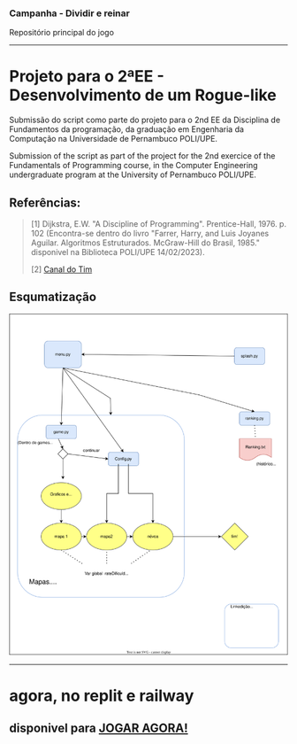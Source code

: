 ### Campanha - Dividir e reinar
Repositório principal do jogo

---
# Projeto para o 2ªEE - Desenvolvimento de um Rogue-like
Submissão do script como parte do projeto para o 2nd EE da Disciplina de Fundamentos da programação, da graduação em Engenharia da Computação na Universidade de Pernambuco POLI/UPE.

Submission of the script as part of the project for the 2nd exercice of the Fundamentals of Programming course, in the Computer Engineering undergraduate program at the University of Pernambuco POLI/UPE.

## Referências:
>[1] Dijkstra, E.W. "A Discipline of Programming". Prentice-Hall, 1976. p. 102 (Encontra-se dentro do livro "Farrer, Harry, and Luis Joyanes Aguilar. Algoritmos Estruturados. McGraw-Hill do Brasil, 1985." disponivel na Biblioteca POLI/UPE 14/02/2023).
>
>[2] <a href="https://www.youtube.com/watch?v=Db4oc8qc9RU&list=PLzMcBGfZo4-n2TONAOImWL4sgZsmyMBc8" target="_blank">Canal do Tim</a>
## Esqumatização
<img src="https://github.com/JJ-s-Rouguelike/Campanha/blob/main/planjamento.drawio.svg">

---
<!-- Discord: https://discord.gg/6JUqs9qe -->

# agora, no replit e railway

## disponivel para [JOGAR AGORA!](https://replit.com/@Vjfrib/Campanha?v=1)

